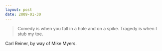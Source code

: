 ```yaml
---
layout: post
date: 2009-01-30
--- 
```


>Comedy is when you fall in a hole and on a spike. Tragedy is when I stub my toe.

Carl Reiner, by way of Mike Myers.
